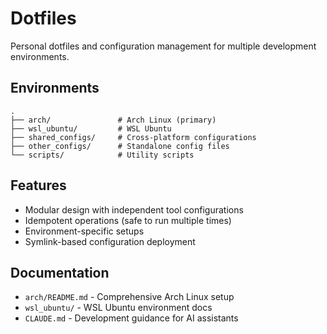 # Dotfiles

Personal dotfiles and configuration management for multiple development environments.

## Environments

```
.
├── arch/               # Arch Linux (primary)
├── wsl_ubuntu/         # WSL Ubuntu
├── shared_configs/     # Cross-platform configurations
├── other_configs/      # Standalone config files
└── scripts/            # Utility scripts
```

## Features

- Modular design with independent tool configurations
- Idempotent operations (safe to run multiple times)
- Environment-specific setups
- Symlink-based configuration deployment

## Documentation

- `arch/README.md` - Comprehensive Arch Linux setup
- `wsl_ubuntu/` - WSL Ubuntu environment docs
- `CLAUDE.md` - Development guidance for AI assistants


